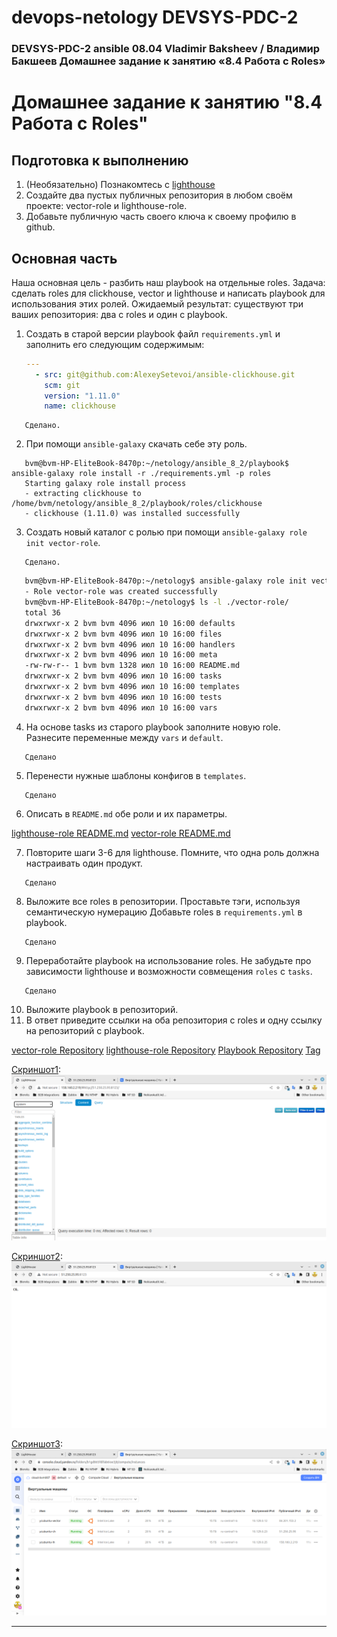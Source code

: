 # devops-netology DEVSYS-PDC-2

### DEVSYS-PDC-2 ansible 08.04 Vladimir Baksheev / Владимир Бакшеев Домашнее задание к занятию «8.4 Работа с Roles»

# Домашнее задание к занятию "8.4 Работа с Roles"

## Подготовка к выполнению
1. (Необязательно) Познакомтесь с [lighthouse](https://youtu.be/ymlrNlaHzIY?t=929)
2. Создайте два пустых публичных репозитория в любом своём проекте: vector-role и lighthouse-role.
3. Добавьте публичную часть своего ключа к своему профилю в github.

## Основная часть

Наша основная цель - разбить наш playbook на отдельные roles. Задача: сделать roles для clickhouse, vector и lighthouse и написать playbook для использования этих ролей. Ожидаемый результат: существуют три ваших репозитория: два с roles и один с playbook.

1. Создать в старой версии playbook файл `requirements.yml` и заполнить его следующим содержимым:

   ```yaml
   ---
     - src: git@github.com:AlexeySetevoi/ansible-clickhouse.git
       scm: git
       version: "1.11.0"
       name: clickhouse 
   ```

```answer1
   Сделано.
```

2. При помощи `ansible-galaxy` скачать себе эту роль.

```answer2
   bvm@bvm-HP-EliteBook-8470p:~/netology/ansible_8_2/playbook$ ansible-galaxy role install -r ./requirements.yml -p roles
   Starting galaxy role install process
   - extracting clickhouse to /home/bvm/netology/ansible_8_2/playbook/roles/clickhouse
   - clickhouse (1.11.0) was installed successfully

```

3. Создать новый каталог с ролью при помощи `ansible-galaxy role init vector-role`.

```answer3
   Сделано.
```
```bash
   bvm@bvm-HP-EliteBook-8470p:~/netology$ ansible-galaxy role init vector-role --force
   - Role vector-role was created successfully
   bvm@bvm-HP-EliteBook-8470p:~/netology$ ls -l ./vector-role/
   total 36
   drwxrwxr-x 2 bvm bvm 4096 июл 10 16:00 defaults
   drwxrwxr-x 2 bvm bvm 4096 июл 10 16:00 files
   drwxrwxr-x 2 bvm bvm 4096 июл 10 16:00 handlers
   drwxrwxr-x 2 bvm bvm 4096 июл 10 16:00 meta
   -rw-rw-r-- 1 bvm bvm 1328 июл 10 16:00 README.md
   drwxrwxr-x 2 bvm bvm 4096 июл 10 16:00 tasks
   drwxrwxr-x 2 bvm bvm 4096 июл 10 16:00 templates
   drwxrwxr-x 2 bvm bvm 4096 июл 10 16:00 tests
   drwxrwxr-x 2 bvm bvm 4096 июл 10 16:00 vars

```

4. На основе tasks из старого playbook заполните новую role. Разнесите переменные между `vars` и `default`.

```answer4
   Сделано
```

5. Перенести нужные шаблоны конфигов в `templates`.

```answer5
   Сделано
```

6. Описать в `README.md` обе роли и их параметры.

[lighthouse-role README.md](https://github.com/bvmspb/lighthouse-role/blob/1.0.0/README.md)
[vector-role README.md](https://github.com/bvmspb/vector-role/blob/1.0.1/README.md)

7. Повторите шаги 3-6 для lighthouse. Помните, что одна роль должна настраивать один продукт.

```answer7
   Сделано
```

8. Выложите все roles в репозитории. Проставьте тэги, используя семантическую нумерацию Добавьте roles в `requirements.yml` в playbook.

```answer8
   Сделано
```

9. Переработайте playbook на использование roles. Не забудьте про зависимости lighthouse и возможности совмещения `roles` с `tasks`.

```answer9
   Сделано
```

10. Выложите playbook в репозиторий.
11. В ответ приведите ссылки на оба репозитория с roles и одну ссылку на репозиторий с playbook.

[vector-role Repository](https://github.com/bvmspb/vector-role/tree/1.0.1)
[lighthouse-role Repository](https://github.com/bvmspb/lighthouse-role/tree/1.0.0)
[Playbook Repository](https://github.com/bvmspb/ansible_8_2/tree/08-ansible-04-role/playbook)
[Tag](https://github.com/bvmspb/ansible_8_2/releases/tag/08-ansible-04-role)


[Скриншот1](https://github.com/bvmspb/devops-netology/tree/main/images/hw_ansible_8_4_1_2022-07-11_21-28-17.png): ![Скриншот1](images/hw_ansible_8_4_1_2022-07-11_21-28-17.png)

[Скриншот2](https://github.com/bvmspb/devops-netology/tree/main/images/hw_ansible_8_4_2_2022-07-11_21-28-24.png): ![Скриншот2](images/hw_ansible_8_4_2_2022-07-11_21-28-24.png)

[Скриншот3](https://github.com/bvmspb/devops-netology/tree/main/images/hw_ansible_8_4_3_2022-07-11_21-28-29.png): ![Скриншот3](images/hw_ansible_8_4_3_2022-07-11_21-28-29.png)


---
